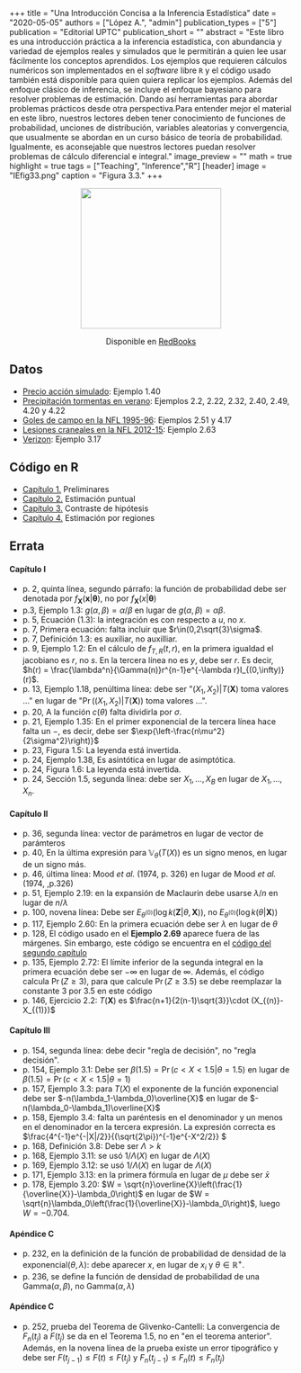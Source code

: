 +++
title = "Una Introducción Concisa a la Inferencia Estadística"
date = "2020-05-05"
authors = ["López A.", "admin"]
publication_types = ["5"]
publication = "Editorial UPTC"
publication_short = ""
abstract = "Este libro es una introducción práctica a la inferencia estadística, con abundancia y variedad de ejemplos reales y simulados que le permitirán a quien lee usar fácilmente los conceptos aprendidos. Los ejemplos que requieren cálculos numéricos son implementados en el *software* libre `R` y el código usado también está disponible para quien quiera replicar los ejemplos. Además del enfoque clásico de inferencia, se incluye el enfoque bayesiano para resolver problemas de estimación. Dando así herramientas para abordar problemas prácticos desde otra perspectiva.Para entender mejor el material en este libro, nuestros lectores deben tener conocimiento de funciones de probabilidad, unciones de distribución, variables aleatorias y convergencia, que usualmente se abordan en un curso básico de teoría de probabilidad. Igualmente, es aconsejable que nuestros lectores puedan resolver problemas de cálculo diferencial e integral."
image_preview = ""
math = true
highlight = true
tags = ["Teaching", "Inference","R"]
[header]
image = "IEfig33.png"
caption = "Figura 3.3."
+++


<center><img src="https://simehbucket.s3.amazonaws.com/images/ecbf39cc05c48884b1f7d533b115ef50-medium.jpg" width="250">
  
Disponible en [RedBooks](https://www.redbooks.com.co/product/una-introduccion-concisa-a-la-inferencia-estadistica/)
</center>


## Datos

* [Precio acción simulado](https://alexrojas.netlify.com/Data/Inf/PrecioAccionSimulado.csv): Ejemplo 1.40
* [Precipitación tormentas en verano](https://alexrojas.netlify.com/Data/Inf/LluviaIllinois.csv): Ejemplos 2.2, 2.22, 2.32, 2.40, 2.49, 4.20 y 4.22
* [Goles de campo en la NFL 1995-96](https://alexrojas.netlify.com/Data/Inf/nflK.csv): Ejemplos 2.51 y 4.17
* [Lesiones craneales en la NFL 2012-15](https://alexrojas.netlify.com/Data/Inf/NFL.csv): Ejemplo 2.63
* [Verizon](https://alexrojas.netlify.com/Data/Inf/Verizon.csv): Ejemplo 3.17

## Código en R

* [Capítulo 1.](https://alexrojas.netlify.com/code/Inf/Infcap1.R) Preliminares
* [Capítulo 2.](https://alexrojas.netlify.com/code/Inf/Infcap2.R) Estimación puntual
* [Capítulo 3.](https://alexrojas.netlify.com/code/Inf/Infcap3.R) Contraste de hipótesis
* [Capítulo 4.](https://alexrojas.netlify.com/code/Inf/Infcap4.R) Estimación por regiones

## Errata

#### Capítulo I
* p. 2, quinta línea, segundo párrafo: la función de probabilidad debe ser denotada por $f_{\mathbf{X}}(\mathbf{x}|\pmb{{\theta}})$, no por $f_{\mathbf{X}}(x|\pmb{{\theta}})$
* p.3, Ejemplo 1.3: $g(\alpha,\beta) = \alpha/\beta$ en lugar de $g(\alpha,\beta) = \alpha\beta$.
* p. 5, Ecuación (1.3): la integración es con respecto a $u$, no $x$.
* p. 7, Primera ecuación: falta incluir que $r\in(0,2\sqrt{3}\sigma$.
* p. 7, Definición 1.3: es auxiliar, no auxilliar.
* p. 9, Ejemplo 1.2: En el cálculo de $f_{T,R}(t,r)$, en la primera igualdad el jacobiano es $r$, no $s$. En la tercera línea no es $y$, debe ser $r$. Es decir, $h(r) = \frac{\lambda^n}{\Gamma(n)}r^{n-1}e^{-\lambda r}I_{(0,\infty)}(r)$.
* p. 13, Ejemplo 1.18, penúltima línea: debe ser "$(X_1,X_2)|T(\mathbf{X})$ toma valores $\ldots$" en lugar de "$\Pr((X_1,X_2)|T(\mathbf{X}))$ toma valores $\ldots$".
* p. 20, A la función $c(\theta)$ falta dividirla por $\sigma$.
* p. 21, Ejemplo 1.35: En el primer exponencial de la tercera línea hace falta un $-$, es decir, debe ser $\exp{\left-\frac{n\mu^2}{2\sigma^2}\right)}$
* p. 23, Figura 1.5: La leyenda está invertida.
* p. 24, Ejemplo 1.38, Es asintótica en lugar de asimptótica.
* p. 24, Figura 1.6: La leyenda está invertida.
* p. 24, Sección 1.5, segunda línea: debe ser $X_1, \ldots, X_B$ en lugar de $X_1, \ldots, X_n$.

#### Capítulo II
* p. 36, segunda línea: vector de parámetros en lugar de vector de parámteros
* p. 40, En la última expresión para $\mathbb{V}_{\theta}(T(X))$ es un signo menos, en lugar de un signo más.
* p. 46, última línea: Mood *et al.* (1974, p. 326) en lugar de Mood *et al.* (1974, ,p.326)
* p. 51, Ejemplo 2.19: en la expansión de Maclaurin debe usarse $\lambda/n$ en lugar de $n/\lambda$
* p. 100, novena línea: Debe ser $E_{\theta^{(0)}}(\log k(\mathbf{Z}|\theta,\mathbf{X}))$, no $E_{\theta^{(0)}}(\log k(\theta|\mathbf{X}))$
* p. 117, Ejemplo 2.60: En la primera ecuación debe ser $\lambda$ en lugar de $\theta$
* p. 128, El código usado en el **Ejemplo 2.69** aparece fuera de las márgenes. Sin embargo, este código se encuentra en el [código del segundo capítulo](https://alexrojas.netlify.com/code/Inf/Infcap2.R)
* p. 135, Ejemplo 2.72: El límite inferior de la segunda integral en la primera ecuación debe ser $-\infty$ en lugar de $\infty$. Además, el código calcula $\Pr(Z \geq 3)$, para que calcule $\Pr(Z \geq 3.5)$ se debe reemplazar la constante 3 por 3.5 en este código
* p. 146, Ejercicio 2.2: $T(\mathbf{X})$ es $\frac{n+1}{2(n-1)\sqrt{3}}\cdot (X_{(n)}-X_{(1)})$

#### Capítulo III
* p. 154, segunda línea: debe decir "regla de decisión", no "regla decisión".
* p. 154, Ejemplo 3.1: Debe ser $\beta(1.5) = \Pr(c < X < 1.5|\theta = 1.5)$ en lugar de $\beta(1.5) = \Pr(c < X < 1.5|\theta = 1)$
* p. 157, Ejemplo 3.3: para $T(X)$ el exponente de la función exponencial debe ser $-n(\lambda_1-\lambda_0)\overline{X}$ en lugar de $-n(\lambda_0-\lambda_1)\overline{X}$
* p. 158, Ejemplo 3.4: falta un paréntesis en el denominador y un menos en el denominador en la tercera expresión. La expresión correcta es $\frac{4^{-1}e^{-|X|/2}}{(\sqrt{2\pi})^{-1}e^{-X^2/2}} $
* p. 168, Definición 3.8: Debe ser $\Lambda > k$
* p. 168, Ejemplo 3.11: se usó $1/\Lambda(X)$ en lugar de $\Lambda(X)$
* p. 169, Ejemplo 3.12: se usó $1/\Lambda(X)$ en lugar de $\Lambda(X)$
* p. 171, Ejemplo 3.13: en la primera fórmula en lugar de $\mu$ debe ser $\bar{x}$
* p. 178, Ejemplo 3.20: $W = \sqrt{n}\overline{X}\left(\frac{1}{\overline{X}}-\lambda_0\right)$ en lugar de $W = \sqrt{n}\lambda_0\left(\frac{1}{\overline{X}}-\lambda_0\right)$, luego $W = -0.704$.


#### Apéndice C
* p. 232, en la definición de la función de probabilidad de densidad de la exponencial$(\theta,\lambda)$: debe aparecer $x$, en lugar de $x_i$ y $\theta \in \mathbb{R}^{+}$.  
* p. 236, se define la función de densidad de probabilidad de una Gamma$(\alpha, \beta)$, no Gamma$(\alpha, \lambda)$

#### Apéndice C
* p. 252, prueba del Teorema de Glivenko-Cantelli: La convergencia de $F_n(t_j)$ a $F(t_j)$ se da en el Teorema 1.5, no en "en el teorema anterior". Además, en la novena línea de la prueba existe un error tipográfico y debe ser $F(t_{j-1}) \leq F(t) \leq F(t_{j})$ y $F_{n}(t_{j-1}) \leq F_{n}(t) \leq F_{n}(t_{j})$


